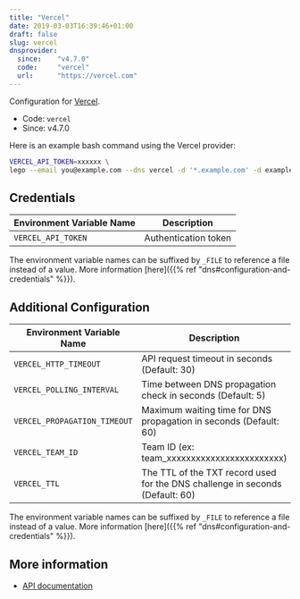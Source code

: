 ```yaml
---
title: "Vercel"
date: 2019-03-03T16:39:46+01:00
draft: false
slug: vercel
dnsprovider:
  since:    "v4.7.0"
  code:     "vercel"
  url:      "https://vercel.com"
---
```


<!-- THIS DOCUMENTATION IS AUTO-GENERATED. PLEASE DO NOT EDIT. -->
<!-- providers/dns/vercel/vercel.toml -->
<!-- THIS DOCUMENTATION IS AUTO-GENERATED. PLEASE DO NOT EDIT. -->


Configuration for [Vercel](https://vercel.com).


<!--more-->

- Code: `vercel`
- Since: v4.7.0


Here is an example bash command using the Vercel provider:

```bash
VERCEL_API_TOKEN=xxxxxx \
lego --email you@example.com --dns vercel -d '*.example.com' -d example.com run
```




## Credentials

| Environment Variable Name | Description |
|-----------------------|-------------|
| `VERCEL_API_TOKEN` | Authentication token |

The environment variable names can be suffixed by `_FILE` to reference a file instead of a value.
More information [here]({{% ref "dns#configuration-and-credentials" %}}).


## Additional Configuration

| Environment Variable Name | Description |
|--------------------------------|-------------|
| `VERCEL_HTTP_TIMEOUT` | API request timeout in seconds (Default: 30) |
| `VERCEL_POLLING_INTERVAL` | Time between DNS propagation check in seconds (Default: 5) |
| `VERCEL_PROPAGATION_TIMEOUT` | Maximum waiting time for DNS propagation in seconds (Default: 60) |
| `VERCEL_TEAM_ID` | Team ID (ex: team_xxxxxxxxxxxxxxxxxxxxxxxx) |
| `VERCEL_TTL` | The TTL of the TXT record used for the DNS challenge in seconds (Default: 60) |

The environment variable names can be suffixed by `_FILE` to reference a file instead of a value.
More information [here]({{% ref "dns#configuration-and-credentials" %}}).




## More information

- [API documentation](https://vercel.com/docs/rest-api#endpoints/dns)

<!-- THIS DOCUMENTATION IS AUTO-GENERATED. PLEASE DO NOT EDIT. -->
<!-- providers/dns/vercel/vercel.toml -->
<!-- THIS DOCUMENTATION IS AUTO-GENERATED. PLEASE DO NOT EDIT. -->
